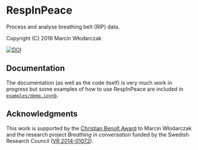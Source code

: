 # RespInPeace

Process and analyse breathing belt (RIP) data.

Copyright (C) 2018 Marcin Włodarczak

[![DOI](https://zenodo.org/badge/155872024.svg)](https://zenodo.org/badge/latestdoi/155872024)

## Documentation

The documentation (as well as the code itself) is very much work in
progress but some examples of how to use RespInPeace are included in
[`examples/demo.ipynb`](./examples/demo.ipynb).

## Acknowledgments

This work is supported by the [Christian Benoît Award](http://avisa.loria.fr/pcbenoit.html) to Marcin Włodarczak and the research project *Breathing in conversation* funded by the Swedish Research Council ([VR 2014-01072](https://www.swecris.se/betasearch/details/project/201401072VR)).
